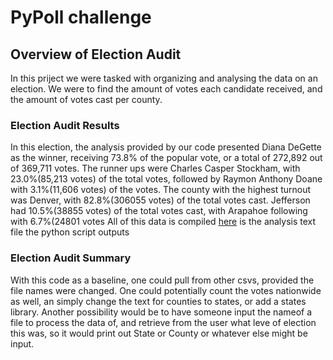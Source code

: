 # PyPoll challenge

## Overview of Election Audit
In this priject we were tasked with organizing and analysing the data on an election. We were to find the amount of votes each candidate received, and the amount of votes cast per county.

### Election Audit Results
In this election, the analysis provided by our code presented Diana DeGette as the winner, receiving 73.8% of the popular vote, or a total of 272,892 out of 369,711 votes. 
The runner ups were Charles Casper Stockham, with 23.0%(85,213 votes) of the total votes, followed by Raymon Anthony Doane with 3.1%(11,606 votes) of the votes.
The county with the highest turnout was Denver, with 82.8%(306055 votes) of the total votes cast. Jefferson had 10.5%(38855 votes) of the total votes cast, with Arapahoe following with 6.7%(24801 votes
All of this data is compiled [here](https://github.com/brennanbarbera/Mod-3-challenge/blob/main/analysis/election_analysis.txt) is the analysis text file the python script outputs

### Election Audit Summary
With this code as a baseline, one could pull from other csvs, provided the file names were changed. One could potentially count the votes nationwide as well, an simply change the text for counties to states, or add a states library.
Another possibility would be to have someone input the nameof a file to process the data of, and retrieve from the user what leve of election this was, so it would print out State or County or whatever else might be input.
